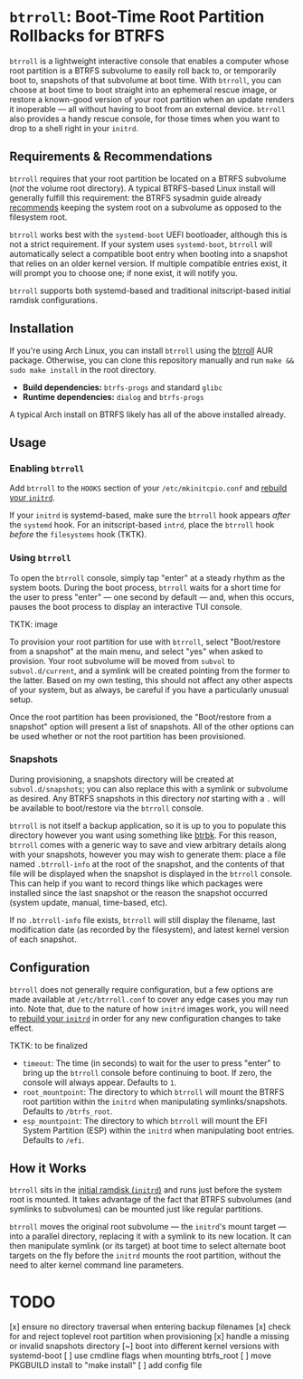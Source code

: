 # `btrroll`: Boot-Time Root Partition Rollbacks for BTRFS

`btrroll` is a lightweight interactive console that enables a computer whose
root partition is a BTRFS subvolume to easily roll back to, or temporarily boot
to, snapshots of that subvolume at boot time. With `btrroll`, you can choose at
boot time to boot straight into an ephemeral rescue image, or restore a
known-good version of your root partition when an update renders it inoperable
— all without having to boot from an external device. `btrroll` also provides a
handy rescue console, for those times when you want to drop to a shell right in
your `initrd`.

## Requirements & Recommendations

`btrroll` requires that your root partition be located on a BTRFS subvolume
(_not_ the volume root directory). A typical BTRFS-based Linux install will
generally fulfill this requirement: the BTRFS sysadmin guide already
[recommends](https://btrfs.wiki.kernel.org/index.php/SysadminGuide#Managing_Snapshots)
keeping the system root on a subvolume as opposed to the filesystem root.

`btrroll` works best with the `systemd-boot` UEFI bootloader, although this is
not a strict requirement. If your system uses `systemd-boot`, `btrroll` will
automatically select a compatible boot entry when booting into a snapshot that
relies on an older kernel version. If multiple compatible entries exist, it
will prompt you to choose one; if none exist, it will notify you.

`btrroll` supports both systemd-based and traditional initscript-based initial
ramdisk configurations.

## Installation

If you're using Arch Linux, you can install `btrroll` using the [btrroll](TKTK)
AUR package. Otherwise, you can clone this repository manually and run `make &&
sudo make install` in the root directory.

* **Build dependencies:** `btrfs-progs` and standard `glibc`
* **Runtime dependencies:** `dialog` and `btrfs-progs`

A typical Arch install on BTRFS likely has all of the above installed already.

## Usage

### Enabling `btrroll`

Add `btrroll` to the `HOOKS` section of your `/etc/mkinitcpio.conf` and
[rebuild your `initrd`](
https://wiki.archlinux.org/index.php/Mkinitcpio#Image_creation_and_activation).

If your `initrd` is systemd-based, make sure the `btrroll` hook appears _after_
the `systemd` hook. For an initscript-based `intrd`, place the `btrroll` hook
_before_ the `filesystems` hook (TKTK).

### Using `btrroll`

To open the `btrroll` console, simply tap "enter" at a steady rhythm as the
system boots. During the boot process, `btrroll` waits for a short time for the
user to press "enter" — one second by default — and, when this occurs, pauses
the boot process to display an interactive TUI console.

TKTK: image

To provision your root partition for use with `btrroll`, select "Boot/restore
from a snapshot" at the main menu, and select "yes" when asked to provision.
Your root subvolume will be moved from `subvol` to `subvol.d/current`, and a
symlink will be created pointing from the former to the latter. Based on my own
testing, this should not affect any other aspects of your system, but as
always, be careful if you have a particularly unusual setup.

Once the root partition has been provisioned, the "Boot/restore from a
snapshot" option will present a list of snapshots. All of the other options can
be used whether or not the root partition has been provisioned.

### Snapshots

During provisioning, a snapshots directory will be created at
`subvol.d/snapshots`; you can also replace this with a symlink or subvolume as
desired. Any BTRFS snapshots in this directory _not_ starting with a `.` will
be available to boot/restore via the `btrroll` console.

`btrroll` is not itself a backup application, so it is up to you to populate
this directory however you want using something like [btrbk](
https://github.com/digint/btrbk). For this reason, `btrroll` comes with a
generic way to save and view arbitrary details along with your snapshots,
however you may wish to generate them: place a file named `.btrroll-info` at
the root of the snapshot, and the contents of that file will be displayed when
the snapshot is displayed in the `btrroll` console. This can help if you want
to record things like which packages were installed since the last snapshot or
the reason the snapshot occurred (system update, manual, time-based, etc).

If no `.btrroll-info` file exists, `btrroll` will still display the filename,
last modification date (as recorded by the filesystem), and latest kernel
version of each snapshot.

## Configuration

`btrroll` does not generally require configuration, but a few options are made
available at `/etc/btrroll.conf` to cover any edge cases you may run into. Note
that, due to the nature of how `initrd` images work, you will need to [rebuild
your `initrd`](https://wiki.archlinux.org/index.php/Mkinitcpio#Image_creation_and_activation)
in order for any new configuration changes to take effect.

TKTK: to be finalized

* `timeout`: The time (in seconds) to wait for the user to press "enter" to
  bring up the `btrroll` console before continuing to boot. If zero, the
  console will always appear. Defaults to `1`.
* `root_mountpoint`: The directory to which `btrroll` will mount the BTRFS root
  partition within the `initrd` when manipulating symlinks/snapshots.
  Defaults to `/btrfs_root`.
* `esp_mountpoint`: The directory to which `btrroll` will mount the EFI System
  Partition (ESP) within the `initrd` when manipulating boot entries.
  Defaults to `/efi`.

## How it Works

`btrroll` sits in the [initial ramdisk (`initrd`)](
https://en.wikipedia.org/wiki/Initial_ramdisk) and runs just before the system
root is mounted. It takes advantage of the fact that BTRFS subvolumes (and
symlinks to subvolumes) can be mounted just like regular partitions.

`btrroll` moves the original root subvolume — the `initrd`'s mount target —
into a parallel directory, replacing it with a symlink to its new location. It
can then manipulate symlink (or its target) at boot time to select alternate
boot targets on the fly before the `initrd` mounts the root partition, without
the need to alter kernel command line parameters.

# TODO

[x] ensure no directory traversal when entering backup filenames
[x] check for and reject toplevel root partition when provisioning
[x] handle a missing or invalid snapshots directory
[~] boot into different kernel versions with systemd-boot
[ ] use cmdline flags when mounting btrfs_root
[ ] move PKGBUILD install to "make install"
[ ] add config file
